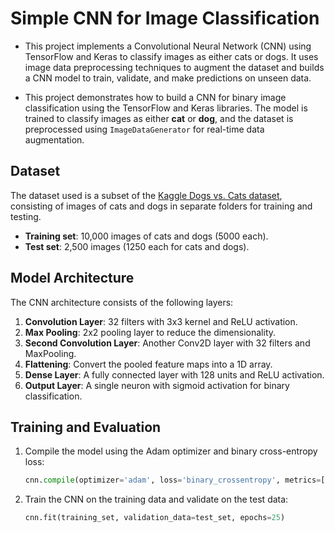 
# Simple CNN for Image Classification

* This project implements a Convolutional Neural Network (CNN) using TensorFlow and Keras to classify images as either cats or dogs. It uses image data preprocessing techniques to augment the dataset and builds a CNN model to train, validate, and make predictions on unseen data.

* This project demonstrates how to build a CNN for binary image classification using the TensorFlow and Keras libraries. The model is trained to classify images as either **cat** or **dog**, and the dataset is preprocessed using `ImageDataGenerator` for real-time data augmentation.



## Dataset

The dataset used is a subset of the [Kaggle Dogs vs. Cats dataset](https://www.kaggle.com/c/dogs-vs-cats/data), consisting of images of cats and dogs in separate folders for training and testing.

- **Training set**: 10,000 images of cats and dogs (5000 each).
- **Test set**: 2,500 images (1250 each for cats and dogs).


## Model Architecture

The CNN architecture consists of the following layers:
1. **Convolution Layer**: 32 filters with 3x3 kernel and ReLU activation.
2. **Max Pooling**: 2x2 pooling layer to reduce the dimensionality.
3. **Second Convolution Layer**: Another Conv2D layer with 32 filters and MaxPooling.
4. **Flattening**: Convert the pooled feature maps into a 1D array.
5. **Dense Layer**: A fully connected layer with 128 units and ReLU activation.
6. **Output Layer**: A single neuron with sigmoid activation for binary classification.

## Training and Evaluation

1. Compile the model using the Adam optimizer and binary cross-entropy loss:
    ```python
    cnn.compile(optimizer='adam', loss='binary_crossentropy', metrics=['accuracy'])
    ```

2. Train the CNN on the training data and validate on the test data:
    ```python
    cnn.fit(training_set, validation_data=test_set, epochs=25)
    ```